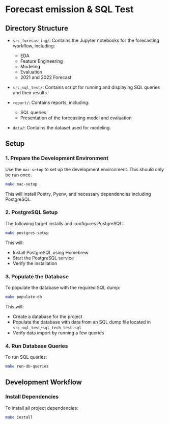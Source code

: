 # Forecast emission & SQL Test

## Directory Structure

- `src_forecasting/`: Contains the Jupyter notebooks for the forecasting workflow, including:
  - EDA
  - Feature Engineering
  - Modeling
  - Evaluation
  - 2021 and 2022 Forecast

- `src_sql_test/`: Contains script for running and displaying SQL queries and their results.

- `report/`: Contains reports, including:
  - SQL queries
  - Presentation of the forecasting model and evaluation

- `data/`: Contains the dataset used for modeling.


## Setup

### 1. Prepare the Development Environment

Use the `mac-setup` to set up the development environment. This should only be run once.

```bash
make mac-setup
```

This will install Poetry, Pyenv, and necessary dependencies including PostgreSQL.

### 2. PostgreSQL Setup

The following target installs and configures PostgreSQL:

```bash
make postgres-setup
```

This will:
- Install PostgreSQL using Homebrew
- Start the PostgreSQL service
- Verify the installation

### 3. Populate the Database

To populate the database with the required SQL dump:

```bash
make populate-db
```

This will:
- Create a database for the project
- Populate the database with data from an SQL dump file located in `src_sql_test/sql_tech_test.sql`
- Verify data import by running a few queries

### 4. Run Database Queries

To run  SQL queries:

```bash
make run-db-queries
```


## Development Workflow

### Install Dependencies

To install all project dependencies:

```bash
make install
```
